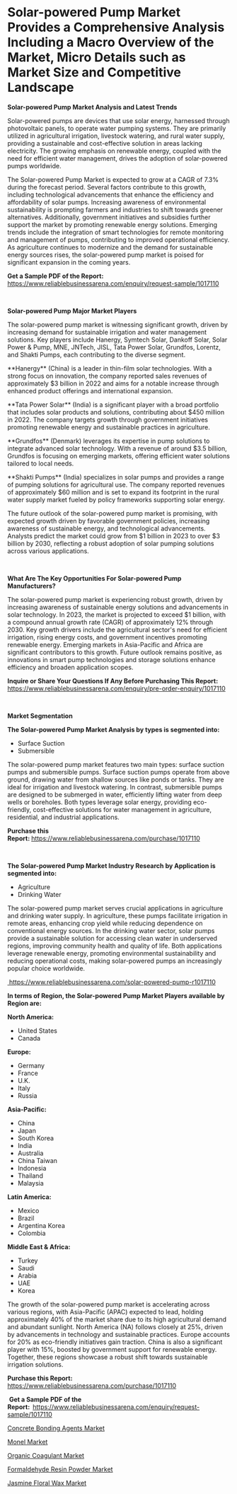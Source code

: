 <p><h1>Solar-powered Pump Market Provides a Comprehensive Analysis Including a Macro Overview of the Market, Micro Details such as Market Size and Competitive Landscape</h1></p><p><strong>Solar-powered Pump Market Analysis and Latest Trends</strong></p>
<p><p>Solar-powered pumps are devices that use solar energy, harnessed through photovoltaic panels, to operate water pumping systems. They are primarily utilized in agricultural irrigation, livestock watering, and rural water supply, providing a sustainable and cost-effective solution in areas lacking electricity. The growing emphasis on renewable energy, coupled with the need for efficient water management, drives the adoption of solar-powered pumps worldwide.</p><p>The Solar-powered Pump Market is expected to grow at a CAGR of 7.3% during the forecast period. Several factors contribute to this growth, including technological advancements that enhance the efficiency and affordability of solar pumps. Increasing awareness of environmental sustainability is prompting farmers and industries to shift towards greener alternatives. Additionally, government initiatives and subsidies further support the market by promoting renewable energy solutions. Emerging trends include the integration of smart technologies for remote monitoring and management of pumps, contributing to improved operational efficiency. As agriculture continues to modernize and the demand for sustainable energy sources rises, the solar-powered pump market is poised for significant expansion in the coming years.</p></p>
<p><strong>Get a Sample PDF of the Report:&nbsp;</strong> <a href="https://www.reliablebusinessarena.com/enquiry/request-sample/1017110?utm_campaign=1570&utm_medium=2&utm_source=Github&utm_content=ia&utm_term=29102024&utm_id=solar-powered-pump">https://www.reliablebusinessarena.com/enquiry/request-sample/1017110</a></p>
<p>&nbsp;</p>
<p><strong>Solar-powered Pump Major Market Players</strong></p>
<p><p>The solar-powered pump market is witnessing significant growth, driven by increasing demand for sustainable irrigation and water management solutions. Key players include Hanergy, Symtech Solar, Dankoff Solar, Solar Power & Pump, MNE, JNTech, JISL, Tata Power Solar, Grundfos, Lorentz, and Shakti Pumps, each contributing to the diverse segment.</p><p>**Hanergy** (China) is a leader in thin-film solar technologies. With a strong focus on innovation, the company reported sales revenues of approximately $3 billion in 2022 and aims for a notable increase through enhanced product offerings and international expansion.</p><p>**Tata Power Solar** (India) is a significant player with a broad portfolio that includes solar products and solutions, contributing about $450 million in 2022. The company targets growth through government initiatives promoting renewable energy and sustainable practices in agriculture.</p><p>**Grundfos** (Denmark) leverages its expertise in pump solutions to integrate advanced solar technology. With a revenue of around $3.5 billion, Grundfos is focusing on emerging markets, offering efficient water solutions tailored to local needs.</p><p>**Shakti Pumps** (India) specializes in solar pumps and provides a range of pumping solutions for agricultural use. The company reported revenues of approximately $60 million and is set to expand its footprint in the rural water supply market fueled by policy frameworks supporting solar energy.</p><p>The future outlook of the solar-powered pump market is promising, with expected growth driven by favorable government policies, increasing awareness of sustainable energy, and technological advancements. Analysts predict the market could grow from $1 billion in 2023 to over $3 billion by 2030, reflecting a robust adoption of solar pumping solutions across various applications.</p></p>
<p>&nbsp;</p>
<p><strong>What Are The Key Opportunities For Solar-powered Pump Manufacturers?</strong></p>
<p><p>The solar-powered pump market is experiencing robust growth, driven by increasing awareness of sustainable energy solutions and advancements in solar technology. In 2023, the market is projected to exceed $1 billion, with a compound annual growth rate (CAGR) of approximately 12% through 2030. Key growth drivers include the agricultural sector's need for efficient irrigation, rising energy costs, and government incentives promoting renewable energy. Emerging markets in Asia-Pacific and Africa are significant contributors to this growth. Future outlook remains positive, as innovations in smart pump technologies and storage solutions enhance efficiency and broaden application scopes.</p></p>
<p><strong>Inquire or Share Your Questions If Any Before Purchasing This Report:</strong> <a href="https://www.reliablebusinessarena.com/enquiry/pre-order-enquiry/1017110?utm_campaign=1570&utm_medium=2&utm_source=Github&utm_content=ia&utm_term=29102024&utm_id=solar-powered-pump">https://www.reliablebusinessarena.com/enquiry/pre-order-enquiry/1017110</a></p>
<p>&nbsp;</p>
<p><strong>Market Segmentation</strong></p>
<p><strong>The Solar-powered Pump Market Analysis by types is segmented into:</strong></p>
<p><ul><li>Surface Suction</li><li>Submersible</li></ul></p>
<p><p>The solar-powered pump market features two main types: surface suction pumps and submersible pumps. Surface suction pumps operate from above ground, drawing water from shallow sources like ponds or tanks. They are ideal for irrigation and livestock watering. In contrast, submersible pumps are designed to be submerged in water, efficiently lifting water from deep wells or boreholes. Both types leverage solar energy, providing eco-friendly, cost-effective solutions for water management in agriculture, residential, and industrial applications.</p></p>
<p><strong>Purchase this Report:&nbsp;</strong><a href="https://www.reliablebusinessarena.com/purchase/1017110?utm_campaign=1570&utm_medium=2&utm_source=Github&utm_content=ia&utm_term=29102024&utm_id=solar-powered-pump">https://www.reliablebusinessarena.com/purchase/1017110</a></p>
<p>&nbsp;</p>
<p><strong>The Solar-powered Pump Market Industry Research by Application is segmented into:</strong></p>
<p><ul><li>Agriculture</li><li>Drinking Water</li></ul></p>
<p><p>The solar-powered pump market serves crucial applications in agriculture and drinking water supply. In agriculture, these pumps facilitate irrigation in remote areas, enhancing crop yield while reducing dependence on conventional energy sources. In the drinking water sector, solar pumps provide a sustainable solution for accessing clean water in underserved regions, improving community health and quality of life. Both applications leverage renewable energy, promoting environmental sustainability and reducing operational costs, making solar-powered pumps an increasingly popular choice worldwide.</p></p>
<p><a href="https://www.reliablebusinessarena.com/solar-powered-pump-r1017110?utm_campaign=1570&utm_medium=2&utm_source=Github&utm_content=ia&utm_term=29102024&utm_id=solar-powered-pump">&nbsp;https://www.reliablebusinessarena.com/solar-powered-pump-r1017110</a></p>
<p><strong>In terms of Region, the Solar-powered Pump Market Players available by Region are:</strong></p>
<p>
    <p> <strong> North America: </strong>
        <ul>
            <li>United States</li>
            <li>Canada</li>
        </ul>
        </p> 
    <p> <strong> Europe: </strong>
        <ul>
            <li>Germany</li>
            <li>France</li>
            <li>U.K.</li>
            <li>Italy</li>
            <li>Russia</li>
        </ul>
        </p> 
    <p> <strong> Asia-Pacific: </strong>
        <ul>
            <li>China</li>
            <li>Japan</li>
            <li>South Korea</li>
            <li>India</li>
            <li>Australia</li>
            <li>China Taiwan</li>
            <li>Indonesia</li>
            <li>Thailand</li>
            <li>Malaysia</li>
        </ul>
        </p> 
    <p> <strong> Latin America: </strong>
        <ul>
            <li>Mexico</li>
            <li>Brazil</li>
            <li>Argentina Korea</li>
            <li>Colombia</li>
        </ul>
        </p> 
    <p> <strong> Middle East & Africa: </strong>
        <ul>
            <li>Turkey</li>
            <li>Saudi</li>
            <li>Arabia</li>
            <li>UAE</li>
            <li>Korea</li>
        </ul>
    </p>
    </p>
<p><p>The growth of the solar-powered pump market is accelerating across various regions, with Asia-Pacific (APAC) expected to lead, holding approximately 40% of the market share due to its high agricultural demand and abundant sunlight. North America (NA) follows closely at 25%, driven by advancements in technology and sustainable practices. Europe accounts for 20% as eco-friendly initiatives gain traction. China is also a significant player with 15%, boosted by government support for renewable energy. Together, these regions showcase a robust shift towards sustainable irrigation solutions.</p></p>
<p><strong>Purchase this Report: </strong><a href="https://www.reliablebusinessarena.com/purchase/1017110?utm_campaign=1570&utm_medium=2&utm_source=Github&utm_content=ia&utm_term=29102024&utm_id=solar-powered-pump">https://www.reliablebusinessarena.com/purchase/1017110</a></p>
<p>&nbsp;<strong>Get a Sample PDF of the Report:&nbsp;&nbsp;</strong><a href="https://www.reliablebusinessarena.com/enquiry/request-sample/1017110?utm_campaign=1570&utm_medium=2&utm_source=Github&utm_content=ia&utm_term=29102024&utm_id=solar-powered-pump">https://www.reliablebusinessarena.com/enquiry/request-sample/1017110</a></p>
<p><strong></strong></p>
<p><p><a href="https://github.com/AfsanaMia652/Market-Research-Report-List-1/blob/main/concrete-bonding-agents-market.md?utm_campaign=1570&utm_medium=2&utm_source=Github&utm_content=ia&utm_term=29102024&utm_id=solar-powered-pump">Concrete Bonding Agents Market</a></p><p><a href="https://www.linkedin.com/pulse/analyzing-global-monel-market-growth-prospects-future-forecast-q4duf?utm_campaign=1570&utm_medium=2&utm_source=Github&utm_content=ia&utm_term=29102024&utm_id=solar-powered-pump">Monel Market</a></p><p><a href="https://www.linkedin.com/pulse/organic-coagulant-market-size-status-forecast-2024-2031-apdlf?utm_campaign=1570&utm_medium=2&utm_source=Github&utm_content=ia&utm_term=29102024&utm_id=solar-powered-pump">Organic Coagulant Market</a></p><p><a href="https://www.linkedin.com/pulse/global-formaldehyde-resin-powder-market-analysis-trends-forecasts-intzf?utm_campaign=1570&utm_medium=2&utm_source=Github&utm_content=ia&utm_term=29102024&utm_id=solar-powered-pump">Formaldehyde Resin Powder Market</a></p><p><a href="https://www.linkedin.com/pulse/jasmine-floral-wax-market-drivers-challenges-forecast-2024-2031-rzsaf?utm_campaign=1570&utm_medium=2&utm_source=Github&utm_content=ia&utm_term=29102024&utm_id=solar-powered-pump">Jasmine Floral Wax Market</a></p></p>